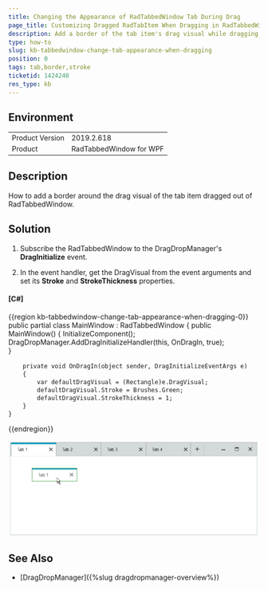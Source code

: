 ```yaml
---
title: Changing the Appearance of RadTabbedWindow Tab During Drag
page_title: Customizing Dragged RadTabItem When Dragging in RadTabbedWindow
description: Add a border of the tab item's drag visual while dragging from RadTabbedWindow.
type: how-to
slug: kb-tabbedwindow-change-tab-appearance-when-dragging
position: 0
tags: tab,border,stroke 
ticketid: 1424240
res_type: kb
---
```


## Environment
<table>
    <tbody>
	    <tr>
	    	<td>Product Version</td>
	    	<td>2019.2.618</td>
	    </tr>
	    <tr>
	    	<td>Product</td>
	    	<td>RadTabbedWindow for WPF</td>
	    </tr>
    </tbody>
</table>

## Description

How to add a border around the drag visual of the tab item dragged out of RadTabbedWindow.

## Solution

1. Subscribe the RadTabbedWindow to the DragDropManager's __DragInitialize__ event.

2. In the event handler, get the DragVisual from the event arguments and set its __Stroke__ and __StrokeThickness__ properties.

#### __[C#]__
{{region kb-tabbedwindow-change-tab-appearance-when-dragging-0}}
	public partial class MainWindow : RadTabbedWindow
	{
		public MainWindow()
		{
			InitializeComponent();
			DragDropManager.AddDragInitializeHandler(this, OnDragIn, true);            
		}

		private void OnDragIn(object sender, DragInitializeEventArgs e)
		{
			var defaultDragVisual = (Rectangle)e.DragVisual;
			defaultDragVisual.Stroke = Brushes.Green;
			defaultDragVisual.StrokeThickness = 1;         
		}
	}
{{endregion}}

![WPF ](images/kb-tabbedwindow-change-tab-appearance-when-dragging-0.png)

## See Also
* [DragDropManager]({%slug dragdropmanager-overview%})
